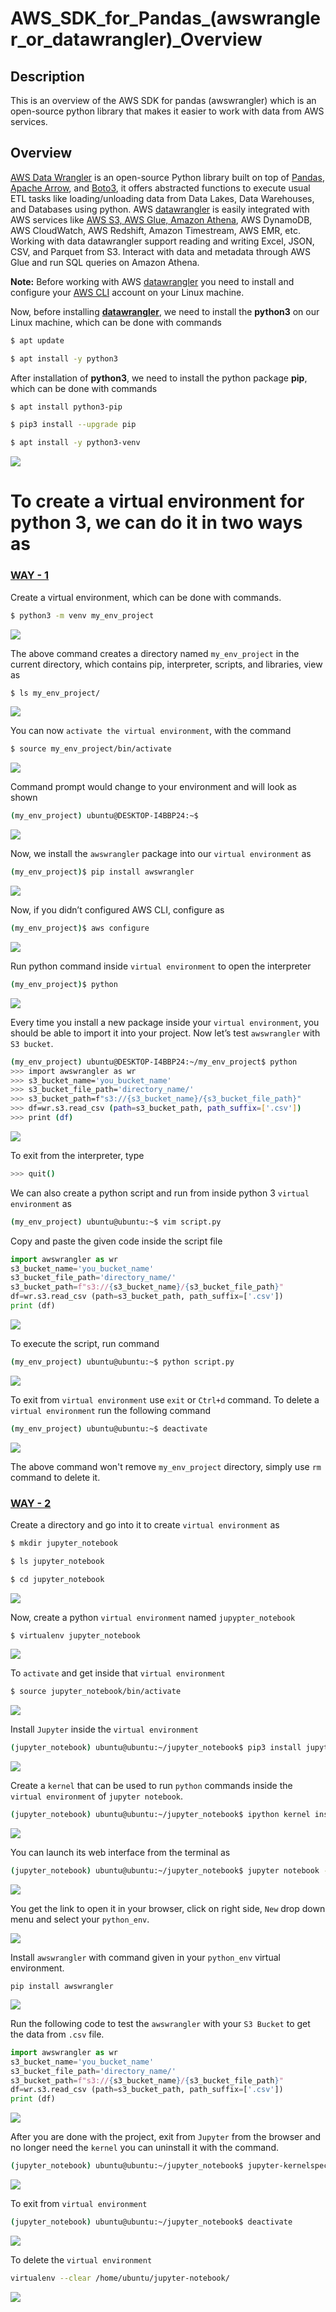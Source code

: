 # AWS_SDK_for_Pandas_(awswrangler_or_datawrangler)_Overview

## Description
This is an overview of the AWS SDK for pandas (awswrangler) which is an open-source python library that makes it easier to work with data from AWS services.

## Overview
[AWS Data Wrangler](https://aws-sdk-pandas.readthedocs.io/en/stable/index.html) is an open-source Python library built on top of [Pandas](https://github.com/pandas-dev/pandas), [Apache Arrow](https://github.com/apache/arrow), and [Boto3](https://github.com/boto/boto3), it offers abstracted functions to execute usual ETL tasks like loading/unloading data from Data Lakes, Data Warehouses, and Databases using python.
AWS [datawrangler](https://aws-sdk-pandas.readthedocs.io/en/stable/index.html#) is easily integrated with AWS services like [AWS S3, AWS Glue, Amazon Athena](https://github.com/masood2iq/AWS_Athena_Glue_S3_CloudFormation_Deployment_AWSConsole), AWS DynamoDB, AWS CloudWatch, AWS Redshift, Amazon Timestream, AWS EMR, etc.
Working with data datawrangler support reading and writing Excel, JSON, CSV, and Parquet from S3. Interact with data and metadata through AWS Glue and run SQL queries on Amazon Athena.

**Note:** Before working with AWS [datawrangler](https://aws-sdk-pandas.readthedocs.io/en/stable/index.html) you need to install and configure your [AWS CLI](https://docs.aws.amazon.com/cli/latest/userguide/getting-started-install.html) account on your Linux machine.

Now, before installing **[datawrangler](https://aws-sdk-pandas.readthedocs.io/en/stable/index.html)**, we need to install the **python3** on our Linux machine, which can be done with commands

``` sh
$ apt update
```  

``` sh
$ apt install -y python3
```

After installation of **python3**, we need to install the python package **pip**, which can be done with commands

``` sh
$ apt install python3-pip
```

``` sh
$ pip3 install --upgrade pip
```

``` sh
$ apt install -y python3-venv
```

![](./images/image10.png)

# To create a virtual environment for python 3, we can do it in two ways as

### <u>**WAY - 1**</u>
Create a virtual environment, which can be done with commands.

``` sh
$ python3 -m venv my_env_project
```

![](./image/image7.png)

The above command creates a directory named `my_env_project` in the current directory, which contains pip, interpreter, scripts, and libraries, view as

``` sh
$ ls my_env_project/
```

![](./image/image24.png)

You can now `activate the virtual environment`, with the command

``` sh
$ source my_env_project/bin/activate
```

![](./image/image1.png)

Command prompt would change to your environment and will look as shown

``` sh
(my_env_project) ubuntu@DESKTOP-I4BBP24:~$
```

![](./image/image20.png)

Now, we install the `awswrangler` package into our `virtual environment` as

``` sh
(my_env_project)$ pip install awswrangler
```

![](./images/image16.png)

Now, if you didn’t configured AWS CLI, configure as

``` sh
(my_env_project)$ aws configure
```

![](./images/image25.png)

Run python command inside `virtual environment` to open the interpreter

``` sh
(my_env_project)$ python
```

![](./images/image18.png)

Every time you install a new package inside your `virtual environment`, you should be able to import it into your project.
Now let’s test `awswrangler` with `S3 bucket`.

``` sh
(my_env_project) ubuntu@DESKTOP-I4BBP24:~/my_env_project$ python
>>> import awswrangler as wr
>>> s3_bucket_name='you_bucket_name'
>>> s3_bucket_file_path='directory_name/'
>>> s3_bucket_path=f"s3://{s3_bucket_name}/{s3_bucket_file_path}"
>>> df=wr.s3.read_csv (path=s3_bucket_path, path_suffix=['.csv'])
>>> print (df)
```

![](./images/image13.png)

To exit from the interpreter, type

``` sh
>>> quit()
```

We can also create a python script and run from inside python 3 `virtual environment` as

``` sh
(my_env_project) ubuntu@ubuntu:~$ vim script.py
```

Copy and paste the given code inside the script file

``` py
import awswrangler as wr
s3_bucket_name='you_bucket_name'
s3_bucket_file_path='directory_name/'
s3_bucket_path=f"s3://{s3_bucket_name}/{s3_bucket_file_path}"
df=wr.s3.read_csv (path=s3_bucket_path, path_suffix=['.csv'])
print (df)
```

![](./images/image6.png)

To execute the script, run command

``` sh
(my_env_project) ubuntu@ubuntu:~$ python script.py
```

![](./images/image23.png)

To exit from `virtual environment` use `exit` or `Ctrl+d` command. To delete a `virtual environment` run the following command

``` sh
(my_env_project) ubuntu@ubuntu:~$ deactivate
```

![](./images/image14.png)

The above command won't remove `my_env_project` directory, simply use `rm` command to delete it.

### <u>**WAY - 2**</u>
Create a directory and go into it to create `virtual environment` as

``` sh
$ mkdir jupyter_notebook
```

``` sh
$ ls jupyter_notebook

$ cd jupyter_notebook
```

![](./images/image9.png)

Now, create a python `virtual environment` named `jupypter_notebook`

``` sh
$ virtualenv jupyter_notebook
```

![](./images/image22.png)

To `activate` and get inside that `virtual environment`

``` sh
$ source jupyter_notebook/bin/activate
```

![](./images/image4.png)

Install `Jupyter` inside the `virtual environment`

``` sh
(jupyter_notebook) ubuntu@ubuntu:~/jupyter_notebook$ pip3 install jupyter
```

![](./images/image3.png)

Create a `kernel` that can be used to run `python` commands inside the `virtual environment` of `jupyter notebook`.

``` sh
(jupyter_notebook) ubuntu@ubuntu:~/jupyter_notebook$ ipython kernel install --user --name=python-env
```

![](./images/image21.png)

You can launch its web interface from the terminal as

``` sh
(jupyter_notebook) ubuntu@ubuntu:~/jupyter_notebook$ jupyter notebook --allow-root
```

![](./images/image8.png)

You get the link to open it in your browser, click on right side, `New` drop down menu and select your `python_env`.

![](./images/image19.png)

Install `awswrangler` with command given in your `python_env` virtual environment.

```
pip install awswrangler
```

![](./images/image17.png)

Run the following code to test the `awswrangler` with your `S3 Bucket` to get the data from `.csv` file.

``` py
import awswrangler as wr
s3_bucket_name='you_bucket_name'
s3_bucket_file_path='directory_name/'
s3_bucket_path=f"s3://{s3_bucket_name}/{s3_bucket_file_path}"
df=wr.s3.read_csv (path=s3_bucket_path, path_suffix=['.csv'])
print (df)
```

![](./images/image15.png)

After you are done with the project, exit from `Jupyter` from the browser and no longer need the `kernel` you can uninstall it with the command.

``` sh
(jupyter_notebook) ubuntu@ubuntu:~/jupyter_notebook$ jupyter-kernelspec uninstall python-env
```
 
![](./images/image2.png)

To exit from `virtual environment`

``` sh
(jupyter_notebook) ubuntu@ubuntu:~/jupyter_notebook$ deactivate
```

![](./images/image5.png)

To delete the `virtual environment`

``` sh
virtualenv --clear /home/ubuntu/jupyter-notebook/
```

![](./images/image11.png)
